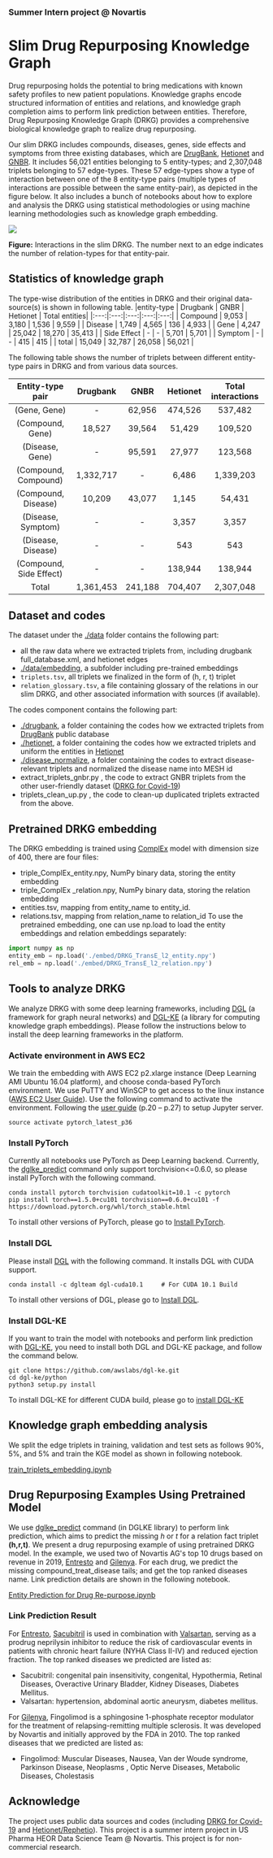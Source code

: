 ### Summer Intern project @ Novartis
# Slim Drug Repurposing Knowledge Graph
Drug repurposing holds the potential to bring medications with known safety profiles to new patient populations. Knowledge graphs encode structured information of entities and relations, and knowledge graph completion aims to perform link prediction between entities. Therefore, Drug Repurposing Knowledge Graph (DRKG) provides a comprehensive biological knowledge graph to realize drug repurposing. 

Our slim DRKG includes compounds, diseases, genes, side effects and symptoms from three existing databases, which are [DrugBank](https://www.drugbank.ca/releases/latest), [Hetionet](https://het.io/) and [GNBR](https://pubmed.ncbi.nlm.nih.gov/29490008/). It includes 56,021 entities belonging to 5 entity-types; and 2,307,048 triplets belonging to 57 edge-types. These 57 edge-types show a type of interaction between one of the 8 entity-type pairs (multiple types of interactions are possible between the same entity-pair), as depicted in the figure below. It also includes a bunch of notebooks about how to explore and analysis the DRKG using statistical methodologies or using machine learning methodologies such as knowledge graph embedding.

![](knowledge%20graph.png)

__Figure:__ Interactions in the slim DRKG. The number next to an edge indicates the number of relation-types for that entity-pair.

## Statistics of knowledge graph
The type-wise distribution of the entities in DRKG and their original data-source(s) is shown in following table.
|entity-type | Drugbank |	GNBR | Hetionet | Total entities|
|:---:|:---:|:---:|:---:|:---:|
|  Compound    |          9,053 |     3,180 |            1,536  |               9,559   |
|  Disease     |          1,749 |     4,565 |               136 |               4,933   |
|  Gene        |          4,247 |   25,042  |         18,270    |             35,413    |
|  Side Effect |  -             |  -        |            5,701  |               5,701   |
|  Symptom     |  -             |  -        |               415 |                   415 |
|  total       |        15,049  |   32,787  |         26,058    |             56,021    |

The following table shows the number of triplets between different entity-type pairs in DRKG and from various data sources.

| Entity-type pair        | Drugbank | GNBR   | Hetionet | Total interactions |
| :---------------------: | :------: | :----: | :------: | :----------------: |
| (Gene, Gene)           | -                 |          62,956|       474,526    |                     537,482    |
| (Compound, Gene)       |             18,527|          39,564|          51,429  |                     109,520    |
| (Disease, Gene)        | -                 |          95,591|          27,977  |                     123,568    |
| (Compound, Compound)   |       1,332,717   | -              |            6,486 |                  1,339,203     |
| (Compound, Disease)    |             10,209|          43,077|            1,145 |                        54,431  |
| (Disease, Symptom)     | -                 | -              |            3,357 |                          3,357 |
| (Disease, Disease)     | -                 | -              |               543|                             543|
| (Compound, Side Effect)| -                 | -              |       138,944    |                     138,944    |
| Total                  |       1,361,453   |       241,188  |       704,407    |                  2,307,048     |

## Dataset and codes
The dataset under the [./data](/data/) folder contains the following part:
* all the raw data where we extracted triplets from, including drugbank full_database.xml, and hetionet edges
* [./data/embedding](/data/embedding/), a subfolder including pre-trained embeddings
* `triplets.tsv`, all triplets we finalized in the form of (h, r, t) triplet
*  `relation_glossary.tsv`, a file containing glossary of the relations in our slim DRKG, and other associated information with sources (if available).

The codes component contains the following part:
* [./drugbank](/drugbank/),  a folder containing the codes how we extracted triplets from [DrugBank](https://www.drugbank.ca/releases/latest) public database
* [./hetionet](/hetionet/),  a folder containing the codes how we extracted triplets and uniform the entities in [Hetionet](https://het.io/) 
* [./disease_normalize](/disease_normalize/), a folder containing the codes to extract disease-relevant triplets and normalized the disease name into MESH id 
* extract_triplets_gnbr.py , the code to extract GNBR triplets from the other user-friendly dataset ([DRKG for Covid-19](https://github.com/gnn4dr/DRKG#drug-repurposing-knowledge-graph-drkg))
* triplets_clean_up.py , the code to clean-up duplicated triplets extracted from the above.
## Pretrained DRKG embedding
The DRKG embedding is trained using [ComplEx](https://arxiv.org/pdf/1606.06357.pdf) model with dimension size of 400, there are four files:
* triple_ComplEx_entity.npy, NumPy binary data, storing the entity embedding
*	triple_ComplEx _relation.npy, NumPy binary data, storing the relation embedding
*	entities.tsv, mapping from entity_name to entity_id.
*	relations.tsv, mapping from relation_name to relation_id
To use the pretrained embedding, one can use np.load to load the entity embeddings and relation embeddings separately:
```python
import numpy as np
entity_emb = np.load('./embed/DRKG_TransE_l2_entity.npy')
rel_emb = np.load('./embed/DRKG_TransE_l2_relation.npy')
```
## Tools to analyze DRKG
We analyze DRKG with some deep learning frameworks, including [DGL](https://github.com/dmlc/dgl) (a framework for graph neural networks) and [DGL-KE](https://github.com/awslabs/dgl-ke) (a library for computing knowledge graph embeddings). Please follow the instructions below to install the deep learning frameworks in the platform.

### Activate environment in AWS EC2
We train the embedding with AWS EC2 p2.xlarge instance (Deep Learning AMI Ubuntu 16.04 platform), and choose conda-based PyTorch environment. We use PuTTY and WinSCP to get access to the linux instance ([AWS EC2 User Guide](https://docs.aws.amazon.com/AWSEC2/latest/UserGuide/putty.html)). Use the following command to activate the environment. Following the [user guide](https://docs.aws.amazon.com/dlami/latest/devguide/dlami-dg.pdf) (p.20 – p.27) to setup Jupyter server.

```
source activate pytorch_latest_p36
```

### Install PyTorch
Currently all notebooks use PyTorch as Deep Learning backend. Currently, the [dglke_predict](https://dglke.dgl.ai/doc/predict.html) command only support torchvision<=0.6.0, so please install PyTorch with the following command. 

```
conda install pytorch torchvision cudatoolkit=10.1 -c pytorch
pip install torch==1.5.0+cu101 torchvision==0.6.0+cu101 -f https://download.pytorch.org/whl/torch_stable.html
```

To install other versions of PyTorch, please go to [Install PyTorch](https://pytorch.org/).
### Install DGL
Please install [DGL](https://github.com/dmlc/dgl) with the following command. It installs DGL with CUDA support.

```
conda install -c dglteam dgl-cuda10.1     # For CUDA 10.1 Build 
```

To install other versions of DGL, please go to [Install DGL](https://docs.dgl.ai/en/latest/install/index.html).
### Install DGL-KE
If you want to train the model with notebooks and perform link prediction with [DGL-KE](https://github.com/awslabs/dgl-ke), you need to install both DGL and DGL-KE package, and follow the command below.

```
git clone https://github.com/awslabs/dgl-ke.git
cd dgl-ke/python
python3 setup.py install
```

To install DGL-KE for different CUDA build, please go to [install DGL-KE](https://dglke.dgl.ai/doc/install.html)

## Knowledge graph embedding analysis
We split the edge triplets in training, validation and test sets as follows 90%, 5%, and 5% and train the KGE model as shown in following notebook.

[train_triplets_embedding.ipynb](https://github.com/whoeverknows/slimDRKG_intern/blob/master/train_triplets_embeddings.ipynb)

## Drug Repurposing Examples Using Pretrained Model
We use [dglke_predict](https://dglke.dgl.ai/doc/predict.html) command (in DGLKE library) to perform link prediction, which aims to predict the missing *h* or *t* for a relation fact triplet __(h,r,t)__. We present a drug repurposing example of using pretrained DRKG model. In the example, we used two of Novartis AG's top 10 drugs based on revenue in 2019, [Entresto](https://www.drugbank.ca/unearth/q?utf8=%E2%9C%93&searcher=drugs&query=Entresto) and [Gilenya](https://www.drugbank.ca/drugs/DB08868). For each drug, we predict the missing compound_treat_disease tails; and get the top ranked diseases name. Link prediction details are shown in the following notebook. 

[Entity Prediction for Drug Re-purpose.ipynb](https://github.com/whoeverknows/slimDRKG_intern/blob/master/Entity%20Prediction%20for%20Drug%20Re-purpose.ipynb)

### Link Prediction Result
For [Entresto](https://www.drugbank.ca/unearth/q?utf8=%E2%9C%93&searcher=drugs&query=Entresto), [Sacubitril](https://www.drugbank.ca/drugs/DB09292) is used in combination with [Valsartan](https://www.drugbank.ca/drugs/DB00177), serving as a prodrug neprilysin inhibitor to reduce the risk of cardiovascular events in patients with chronic heart failure (NYHA Class II-IV) and reduced ejection fraction. The top ranked diseases we predicted are listed as: 
- Sacubitril: congenital pain insensitivity, congenital, Hypothermia, Retinal Diseases, Overactive Urinary Bladder, Kidney Diseases, Diabetes Mellitus.
- Valsartan: hypertension, abdominal aortic aneurysm, diabetes mellitus. 

For [Gilenya](https://www.drugbank.ca/drugs/DB08868), Fingolimod is a sphingosine 1-phosphate receptor modulator for the treatment of relapsing-remitting multiple sclerosis. It was developed by Novartis and initially approved by the FDA in 2010. The top ranked diseases that we predicted are listed as:

- Fingolimod: Muscular Diseases, Nausea, Van der Woude syndrome, Parkinson Disease, Neoplasms , Optic Nerve Diseases, Metabolic Diseases, Cholestasis
## Acknowledge
The project uses public data sources and codes (including [DRKG for Covid-19](https://github.com/gnn4dr/DRKG#drug-repurposing-knowledge-graph-drkg) and [Hetionet/Rephetio](https://think-lab.github.io/p/rephetio/)). This project is a summer intern project in US Pharma HEOR Data Science Team @ Novartis. This project is for non-commercial research.

